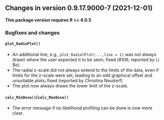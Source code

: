 




<!-- NEWS.md was auto-generated by NEWS.Rmd. Please DO NOT edit by hand!-->

## Changes in version 0.9.17.9000-7 (2021-12-01)

**This package version requires R \>= 4.0.5**

### Bugfixes and changes

#### `plot_RadioPlot()`

-   An additional line, e.g., `plot_RadialPlot(...,line = 1)` was not
    always drawn where the user expected it to be seen; fixed (#106,
    reported by Li Bo)
-   The radial z-scale did not always extend to the limits of the data,
    even if limits for the z-scale were set, leading to an odd graphical
    offset and unsuitable plots; fixed (reported by Christina Neudorf)
-   The plot now always draws the lower limit of the z-scale.

#### `calc_MinDose()`/`calc_MaxDose()`

-   The error message if no likelihood profiling can be done is now more
    clear.
